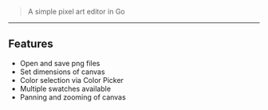 > A simple pixel art editor in Go

---

## Features

- Open and save png files
- Set dimensions of canvas
- Color selection via Color Picker
- Multiple swatches available
- Panning and zooming of canvas
